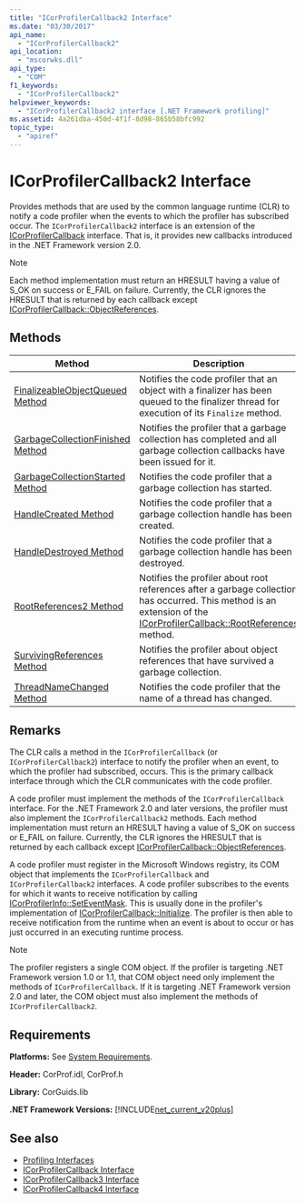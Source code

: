 ```yaml
---
title: "ICorProfilerCallback2 Interface"
ms.date: "03/30/2017"
api_name: 
  - "ICorProfilerCallback2"
api_location: 
  - "mscorwks.dll"
api_type: 
  - "COM"
f1_keywords: 
  - "ICorProfilerCallback2"
helpviewer_keywords: 
  - "ICorProfilerCallback2 interface [.NET Framework profiling]"
ms.assetid: 4a261dba-450d-4f1f-8d98-865b58bfc992
topic_type: 
  - "apiref"
---
```

# ICorProfilerCallback2 Interface
Provides methods that are used by the common language runtime (CLR) to notify a code profiler when the events to which the profiler has subscribed occur. The `ICorProfilerCallback2` interface is an extension of the [ICorProfilerCallback](icorprofilercallback-interface.md) interface. That is, it provides new callbacks introduced in the .NET Framework version 2.0.  
  
> [!NOTE]
> Each method implementation must return an HRESULT having a value of S_OK on success or E_FAIL on failure. Currently, the CLR ignores the HRESULT that is returned by each callback except [ICorProfilerCallback::ObjectReferences](icorprofilercallback-objectreferences-method.md).  
  
## Methods  
  
|Method|Description|  
|------------|-----------------|  
|[FinalizeableObjectQueued Method](icorprofilercallback2-finalizeableobjectqueued-method.md)|Notifies the code profiler that an object with a finalizer has been queued to the finalizer thread for execution of its `Finalize` method.|  
|[GarbageCollectionFinished Method](icorprofilercallback2-garbagecollectionfinished-method.md)|Notifies the profiler that a garbage collection has completed and all garbage collection callbacks have been issued for it.|  
|[GarbageCollectionStarted Method](icorprofilercallback2-garbagecollectionstarted-method.md)|Notifies the code profiler that a garbage collection has started.|  
|[HandleCreated Method](icorprofilercallback2-handlecreated-method.md)|Notifies the code profiler that a garbage collection handle has been created.|  
|[HandleDestroyed Method](icorprofilercallback2-handledestroyed-method.md)|Notifies the code profiler that a garbage collection handle has been destroyed.|  
|[RootReferences2 Method](icorprofilercallback2-rootreferences2-method.md)|Notifies the profiler about root references after a garbage collection has occurred. This method is an extension of the [ICorProfilerCallback::RootReferences](icorprofilercallback-rootreferences-method.md) method.|  
|[SurvivingReferences Method](icorprofilercallback2-survivingreferences-method.md)|Notifies the profiler about object references that have survived a garbage collection.|  
|[ThreadNameChanged Method](icorprofilercallback2-threadnamechanged-method.md)|Notifies the code profiler that the name of a thread has changed.|  
  
## Remarks  
 The CLR calls a method in the `ICorProfilerCallback` (or `ICorProfilerCallback2`) interface to notify the profiler when an event, to which the profiler had subscribed, occurs. This is the primary callback interface through which the CLR communicates with the code profiler.  
  
 A code profiler must implement the methods of the `ICorProfilerCallback` interface. For the .NET Framework 2.0 and later versions, the profiler must also implement the `ICorProfilerCallback2` methods. Each method implementation must return an HRESULT having a value of S_OK on success or E_FAIL on failure. Currently, the CLR ignores the HRESULT that is returned by each callback except [ICorProfilerCallback::ObjectReferences](icorprofilercallback-objectreferences-method.md).  
  
 A code profiler must register in the Microsoft Windows registry, its COM object that implements the `ICorProfilerCallback` and `ICorProfilerCallback2` interfaces. A code profiler subscribes to the events for which it wants to receive notification by calling [ICorProfilerInfo::SetEventMask](icorprofilerinfo-seteventmask-method.md). This is usually done in the profiler's implementation of [ICorProfilerCallback::Initialize](icorprofilercallback-initialize-method.md). The profiler is then able to receive notification from the runtime when an event is about to occur or has just occurred in an executing runtime process.  
  
> [!NOTE]
> The profiler registers a single COM object. If the profiler is targeting .NET Framework version 1.0 or 1.1, that COM object need only implement the methods of `ICorProfilerCallback`. If it is targeting .NET Framework version 2.0 and later, the COM object must also implement the methods of `ICorProfilerCallback2`.  
  
## Requirements  
 **Platforms:** See [System Requirements](../../get-started/system-requirements.md).  
  
 **Header:** CorProf.idl, CorProf.h  
  
 **Library:** CorGuids.lib  
  
 **.NET Framework Versions:** [!INCLUDE[net_current_v20plus](../../../../includes/net-current-v20plus-md.md)]  
  
## See also

- [Profiling Interfaces](profiling-interfaces.md)
- [ICorProfilerCallback Interface](icorprofilercallback-interface.md)
- [ICorProfilerCallback3 Interface](icorprofilercallback3-interface.md)
- [ICorProfilerCallback4 Interface](icorprofilercallback4-interface.md)
